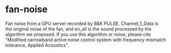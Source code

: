 # fan-noise
Fan noise from a GPU server recorded by B&K PULSE.
Channel_1_Data is the original noise of the fan, and en_all is the sound processed by the algorithm we proposed.
If you use this algorithm or noise, please cite "Modified narrowband active noise control system with frequency mismatch tolerance, Applied Acoustics".
